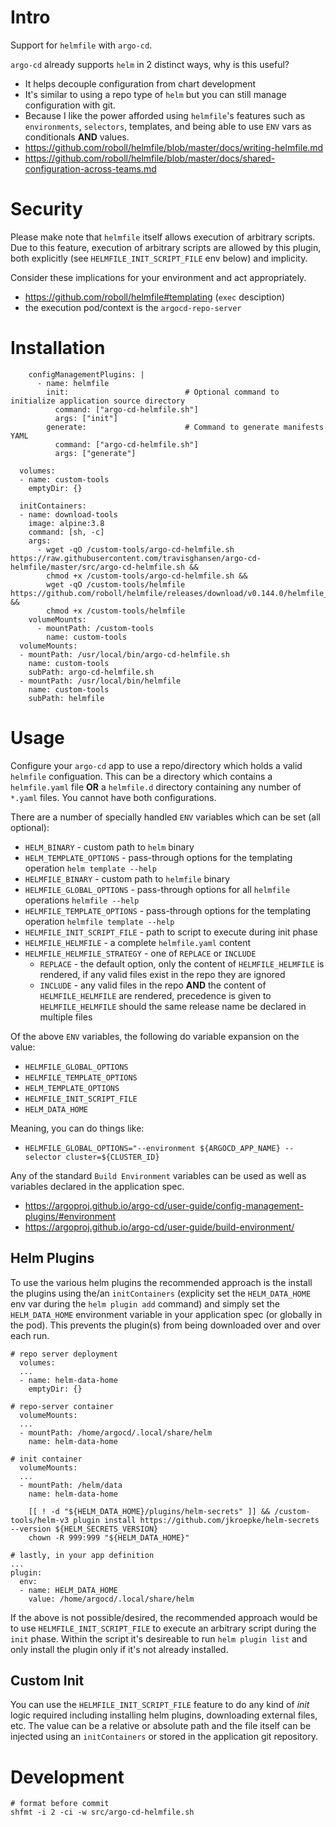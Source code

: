 # Intro

Support for `helmfile` with `argo-cd`.

`argo-cd` already supports `helm` in 2 distinct ways, why is this useful?

- It helps decouple configuration from chart development
- It's similar to using a repo type of `helm` but you can still manage
  configuration with git.
- Because I like the power afforded using `helmfile`'s features such as
  `environments`, `selectors`, templates, and being able to use `ENV` vars as
  conditionals **AND** values.
- https://github.com/roboll/helmfile/blob/master/docs/writing-helmfile.md
- https://github.com/roboll/helmfile/blob/master/docs/shared-configuration-across-teams.md

# Security

Please make note that `helmfile` itself allows execution of arbitrary scripts.
Due to this feature, execution of arbitrary scripts are allowed by this plugin,
both explicitly (see `HELMFILE_INIT_SCRIPT_FILE` env below) and implicity.

Consider these implications for your environment and act appropriately.

- https://github.com/roboll/helmfile#templating (`exec` desciption)
- the execution pod/context is the `argocd-repo-server`

# Installation

```
    configManagementPlugins: |
      - name: helmfile
        init:                          # Optional command to initialize application source directory
          command: ["argo-cd-helmfile.sh"]
          args: ["init"]
        generate:                      # Command to generate manifests YAML
          command: ["argo-cd-helmfile.sh"]
          args: ["generate"]

```

```
  volumes:
  - name: custom-tools
    emptyDir: {}

  initContainers:
  - name: download-tools
    image: alpine:3.8
    command: [sh, -c]
    args:
      - wget -qO /custom-tools/argo-cd-helmfile.sh https://raw.githubusercontent.com/travisghansen/argo-cd-helmfile/master/src/argo-cd-helmfile.sh &&
        chmod +x /custom-tools/argo-cd-helmfile.sh &&
        wget -qO /custom-tools/helmfile https://github.com/roboll/helmfile/releases/download/v0.144.0/helmfile_linux_amd64 &&
        chmod +x /custom-tools/helmfile
    volumeMounts:
      - mountPath: /custom-tools
        name: custom-tools
  volumeMounts:
  - mountPath: /usr/local/bin/argo-cd-helmfile.sh
    name: custom-tools
    subPath: argo-cd-helmfile.sh
  - mountPath: /usr/local/bin/helmfile
    name: custom-tools
    subPath: helmfile
```

# Usage

Configure your `argo-cd` app to use a repo/directory which holds a valid
`helmfile` configuation. This can be a directory which contains a
`helmfile.yaml` file **OR** a `helmfile.d` directory containing any number of
`*.yaml` files. You cannot have both configurations.

There are a number of specially handled `ENV` variables which can be set (all
optional):

- `HELM_BINARY` - custom path to `helm` binary
- `HELM_TEMPLATE_OPTIONS` - pass-through options for the templating operation
  `helm template --help`
- `HELMFILE_BINARY` - custom path to `helmfile` binary
- `HELMFILE_GLOBAL_OPTIONS` - pass-through options for all `helmfile`
  operations `helmfile --help`
- `HELMFILE_TEMPLATE_OPTIONS` - pass-through options for the templating
  operation `helmfile template --help`
- `HELMFILE_INIT_SCRIPT_FILE` - path to script to execute during init phase
- `HELMFILE_HELMFILE` - a complete `helmfile.yaml` content
- `HELMFILE_HELMFILE_STRATEGY` - one of `REPLACE` or `INCLUDE`
  - `REPLACE` - the default option, only the content of `HELMFILE_HELMFILE` is
    rendered, if any valid files exist in the repo they are ignored
  - `INCLUDE` - any valid files in the repo **AND** the content of
    `HELMFILE_HELMFILE` are rendered, precedence is given to
    `HELMFILE_HELMFILE` should the same release name be declared in multiple
    files

Of the above `ENV` variables, the following do variable expansion on the value:

- `HELMFILE_GLOBAL_OPTIONS`
- `HELMFILE_TEMPLATE_OPTIONS`
- `HELM_TEMPLATE_OPTIONS`
- `HELMFILE_INIT_SCRIPT_FILE`
- `HELM_DATA_HOME`

Meaning, you can do things like:

- `HELMFILE_GLOBAL_OPTIONS="--environment ${ARGOCD_APP_NAME} --selector cluster=${CLUSTER_ID}`

Any of the standard `Build Environment` variables can be used as well as
variables declared in the application spec.

- https://argoproj.github.io/argo-cd/user-guide/config-management-plugins/#environment
- https://argoproj.github.io/argo-cd/user-guide/build-environment/

## Helm Plugins

To use the various helm plugins the recommended approach is the install the
plugins using the/an `initContainers` (explicity set the `HELM_DATA_HOME` env
var during the `helm plugin add` command) and simply set the `HELM_DATA_HOME`
environment variable in your application spec (or globally in the pod). This
prevents the plugin(s) from being downloaded over and over each run.

```
# repo server deployment
  volumes:
  ...
  - name: helm-data-home
    emptyDir: {}

# repo-server container
  volumeMounts:
  ...
  - mountPath: /home/argocd/.local/share/helm
    name: helm-data-home

# init container
  volumeMounts:
  ...
  - mountPath: /helm/data
    name: helm-data-home

    [[ ! -d "${HELM_DATA_HOME}/plugins/helm-secrets" ]] && /custom-tools/helm-v3 plugin install https://github.com/jkroepke/helm-secrets --version ${HELM_SECRETS_VERSION}
    chown -R 999:999 "${HELM_DATA_HOME}"

# lastly, in your app definition
...
plugin:
  env:
  - name: HELM_DATA_HOME
    value: /home/argocd/.local/share/helm
```

If the above is not possible/desired, the recommended approach would be to use
`HELMFILE_INIT_SCRIPT_FILE` to execute an arbitrary script during the `init`
phase. Within the script it's desireable to run `helm plugin list` and only
install the plugin only if it's not already installed.

## Custom Init

You can use the `HELMFILE_INIT_SCRIPT_FILE` feature to do any kind of _init_
logic required including installing helm plugins, downloading external files,
etc. The value can be a relative or absolute path and the file itself can be
injected using an `initContainers` or stored in the application git repository.

# Development

```
# format before commit
shfmt -i 2 -ci -w src/argo-cd-helmfile.sh
```
